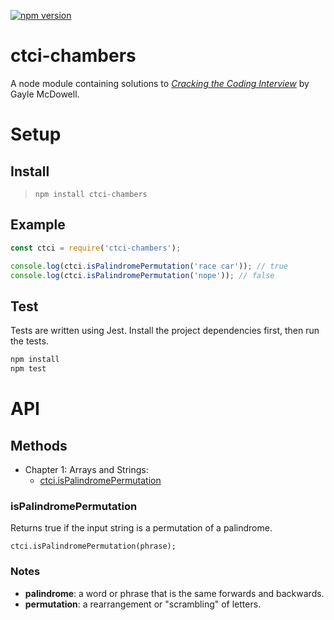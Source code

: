 [![npm version](https://badge.fury.io/js/ctci-chambers.svg)](https://badge.fury.io/js/ctci-chambers)

# ctci-chambers

A node module containing solutions to _[Cracking the Coding Interview](http://www.crackingthecodinginterview.com/)_ by Gayle McDowell.

# Setup

## Install

> `npm install ctci-chambers`

## Example

```javascript
const ctci = require('ctci-chambers');

console.log(ctci.isPalindromePermutation('race car')); // true
console.log(ctci.isPalindromePermutation('nope')); // false
```

## Test

Tests are written using Jest. Install the project dependencies first, then run the tests.

```bash
npm install
npm test
```

# API

## Methods

- Chapter 1: Arrays and Strings:
  - [ctci.isPalindromePermutation](#isPalindromePermutation)

### isPalindromePermutation

Returns true if the input string is a permutation of a palindrome.

    ctci.isPalindromePermutation(phrase);

### Notes

- **palindrome**: a word or phrase that is the same forwards and backwards.
- **permutation**: a rearrangement or "scrambling" of letters.
